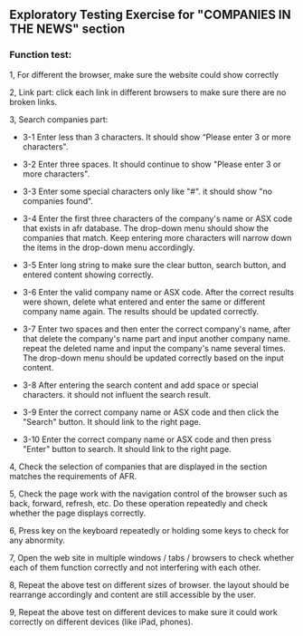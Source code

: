 ## Exploratory Testing Exercise for "COMPANIES IN THE NEWS" section

### Function test:

1, For different the browser, make sure the website could show correctly

2, Link part: click each link in different browsers to make sure there are no broken links.

3, Search companies part:

- 3-1 Enter less than 3 characters. It should show “Please enter 3 or more characters".

- 3-2 Enter three spaces. It should continue to show "Please enter 3 or more characters".

- 3-3 Enter some special characters only like "#". it should show "no companies found".

- 3-4 Enter the first three characters of the company's name or ASX code that exists in afr database. The drop-down menu should show the companies that match. Keep entering more characters will narrow down the items in the drop-down menu accordingly.

- 3-5 Enter long string to make sure the clear button, search button, and entered content showing correctly.

- 3-6 Enter the valid company name or ASX code. After the correct results were shown, delete what entered and enter the same or different company name again. The results should be updated correctly.

- 3-7 Enter two spaces and then enter the correct company's name, after that delete the company's name part and input another company name. repeat the deleted name and input the company's name several times. The drop-down menu should be updated correctly based on the input content.

- 3-8 After entering the search content and add space or special characters. it should not influent the search result.

- 3-9 Enter the correct company name or ASX code and then click the "Search" button. It should link to the right page.

- 3-10 Enter the correct company name or ASX code and then press "Enter" button to search. It should link to the right page.

4, Check the selection of companies that are displayed in the section matches the requirements of AFR.

5, Check the page work with the navigation control of the browser such as back, forward, refresh, etc. Do these operation repeatedly and check whether the page displays correctly.

6, Press key on the keyboard repeatedly or holding some keys to check for any abnormity.

7, Open the web site in multiple windows / tabs / browsers to check whether each of them function correctly and not interfering with each other.

8, Repeat the above test on different sizes of browser. the layout should be rearrange accordingly and content are still accessible by the user.

9, Repeat the above test on different devices to make sure it could work correctly on different devices (like iPad, phones).
